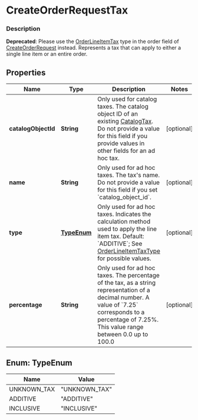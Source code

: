 
# CreateOrderRequestTax

### Description

__Deprecated__: Please use the [OrderLineItemTax](#type-orderlineitemtax) type in the order field of [CreateOrderRequest](#type-createorderrequest) instead.  Represents a tax that can apply to either a single line item or an entire order.

## Properties
Name | Type | Description | Notes
------------ | ------------- | ------------- | -------------
**catalogObjectId** | **String** | Only used for catalog taxes. The catalog object ID of an existing [CatalogTax](#type-catalogtax).  Do not provide a value for this field if you provide values in other fields for an ad hoc tax. |  [optional]
**name** | **String** | Only used for ad hoc taxes. The tax&#39;s name.  Do not provide a value for this field if you set &#x60;catalog_object_id&#x60;. |  [optional]
**type** | [**TypeEnum**](#TypeEnum) | Only used for ad hoc taxes. Indicates the calculation method used to apply the line item tax.  Default: &#x60;ADDITIVE&#x60;; See [OrderLineItemTaxType](#type-orderlineitemtaxtype) for possible values. |  [optional]
**percentage** | **String** | Only used for ad hoc taxes. The percentage of the tax, as a string representation of a decimal number.  A value of &#x60;7.25&#x60; corresponds to a percentage of 7.25%. This value range between 0.0 up to 100.0 |  [optional]


<a name="TypeEnum"></a>
## Enum: TypeEnum
Name | Value
---- | -----
UNKNOWN_TAX | &quot;UNKNOWN_TAX&quot;
ADDITIVE | &quot;ADDITIVE&quot;
INCLUSIVE | &quot;INCLUSIVE&quot;



